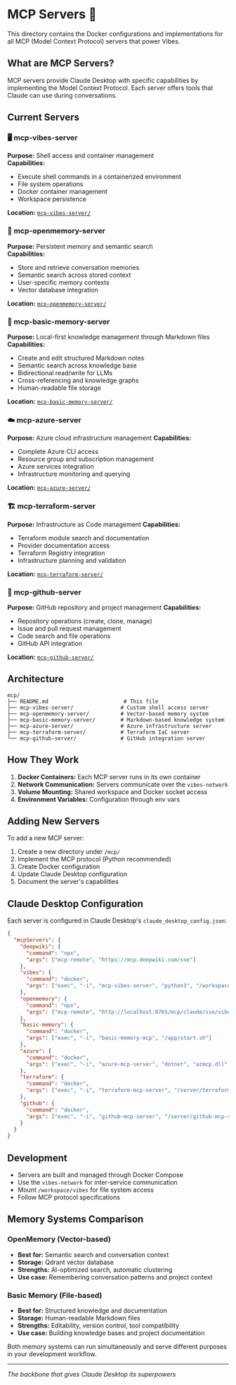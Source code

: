 # MCP Servers 🔌

This directory contains the Docker configurations and implementations for all MCP (Model Context Protocol) servers that power Vibes.

## What are MCP Servers?

MCP servers provide Claude Desktop with specific capabilities by implementing the Model Context Protocol. Each server offers tools that Claude can use during conversations.

## Current Servers

### 🖥️ mcp-vibes-server
**Purpose:** Shell access and container management  
**Capabilities:**
- Execute shell commands in a containerized environment
- File system operations
- Docker container management
- Workspace persistence

**Location:** [`mcp-vibes-server/`](mcp-vibes-server/)

### 🧠 mcp-openmemory-server  
**Purpose:** Persistent memory and semantic search  
**Capabilities:**
- Store and retrieve conversation memories
- Semantic search across stored context
- User-specific memory contexts
- Vector database integration

**Location:** [`mcp-openmemory-server/`](mcp-openmemory-server/)

### 📝 mcp-basic-memory-server
**Purpose:** Local-first knowledge management through Markdown files
**Capabilities:**
- Create and edit structured Markdown notes
- Semantic search across knowledge base
- Bidirectional read/write for LLMs
- Cross-referencing and knowledge graphs
- Human-readable file storage

**Location:** [`mcp-basic-memory-server/`](mcp-basic-memory-server/)

### ☁️ mcp-azure-server
**Purpose:** Azure cloud infrastructure management
**Capabilities:**
- Complete Azure CLI access
- Resource group and subscription management
- Azure services integration
- Infrastructure monitoring and querying

**Location:** [`mcp-azure-server/`](mcp-azure-server/)

### 🏗️ mcp-terraform-server
**Purpose:** Infrastructure as Code management
**Capabilities:**
- Terraform module search and documentation
- Provider documentation access
- Terraform Registry integration
- Infrastructure planning and validation

**Location:** [`mcp-terraform-server/`](mcp-terraform-server/)

### 🐙 mcp-github-server
**Purpose:** GitHub repository and project management
**Capabilities:**
- Repository operations (create, clone, manage)
- Issue and pull request management
- Code search and file operations
- GitHub API integration

**Location:** [`mcp-github-server/`](mcp-github-server/)

## Architecture

```
mcp/
├── README.md                        # This file
├── mcp-vibes-server/               # Custom shell access server
├── mcp-openmemory-server/          # Vector-based memory system
├── mcp-basic-memory-server/        # Markdown-based knowledge system
├── mcp-azure-server/               # Azure infrastructure server
├── mcp-terraform-server/           # Terraform IaC server
└── mcp-github-server/              # GitHub integration server
```

## How They Work

1. **Docker Containers:** Each MCP server runs in its own container
2. **Network Communication:** Servers communicate over the `vibes-network`
3. **Volume Mounting:** Shared workspace and Docker socket access
4. **Environment Variables:** Configuration through env vars

## Adding New Servers

To add a new MCP server:

1. Create a new directory under `/mcp/`
2. Implement the MCP protocol (Python recommended)
3. Create Docker configuration
4. Update Claude Desktop configuration
5. Document the server's capabilities

## Claude Desktop Configuration

Each server is configured in Claude Desktop's `claude_desktop_config.json`:

```json
{
  "mcpServers": {
    "deepwiki": {
      "command": "npx",
      "args": ["mcp-remote", "https://mcp.deepwiki.com/sse"]
    },
    "vibes": {
      "command": "docker",
      "args": ["exec", "-i", "mcp-vibes-server", "python3", "/workspace/server.py"]
    },
    "openmemory": {
      "command": "npx",
      "args": ["mcp-remote", "http://localhost:8765/mcp/claude/sse/vibes-user"]
    },
    "basic-memory": {
      "command": "docker",
      "args": ["exec", "-i", "basic-memory-mcp", "/app/start.sh"]
    },
    "azure": {
      "command": "docker",
      "args": ["exec", "-i", "azure-mcp-server", "dotnet", "azmcp.dll", "server", "start"]
    },
    "terraform": {
      "command": "docker",
      "args": ["exec", "-i", "terraform-mcp-server", "/server/terraform-mcp-server", "stdio"]
    },
    "github": {
      "command": "docker",
      "args": ["exec", "-i", "github-mcp-server", "/server/github-mcp-server", "stdio"]
    }
  }
}
```

## Development

- Servers are built and managed through Docker Compose
- Use the `vibes-network` for inter-service communication
- Mount `/workspace/vibes` for file system access
- Follow MCP protocol specifications

## Memory Systems Comparison

### OpenMemory (Vector-based)
- **Best for:** Semantic search and conversation context
- **Storage:** Qdrant vector database
- **Strengths:** AI-optimized search, automatic clustering
- **Use case:** Remembering conversation patterns and project context

### Basic Memory (File-based)
- **Best for:** Structured knowledge and documentation
- **Storage:** Human-readable Markdown files
- **Strengths:** Editability, version control, tool compatibility
- **Use case:** Building knowledge bases and project documentation

Both memory systems can run simultaneously and serve different purposes in your development workflow.

---

*The backbone that gives Claude Desktop its superpowers*
